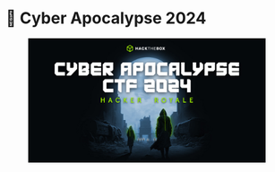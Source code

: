 # 🗾 Cyber Apocalypse 2024



<figure><img src="../../../../.gitbook/assets/image (17) (1) (1) (1) (1).png" alt=""><figcaption></figcaption></figure>

